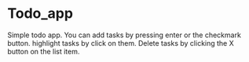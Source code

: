 # Todo_app
Simple todo app.
You can add tasks by pressing enter or the checkmark button.
highlight tasks by click on them.
Delete tasks by clicking the X button on the list item.

